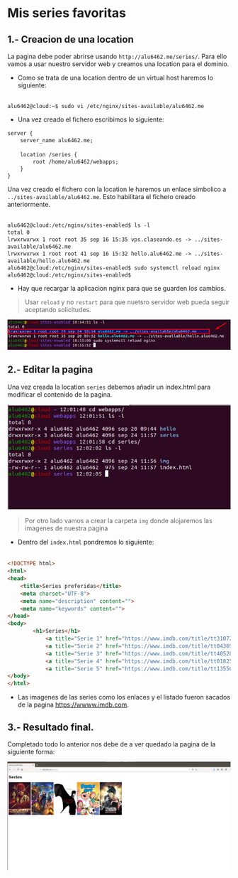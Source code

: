 # Mis series favoritas

## 1.- Creacion de una location

La pagina debe poder abrirse usando `http://alu6462.me/series/`. Para ello vamos a usar nuestro servidor web y creamos una location para el dominio.

* Como se trata de una location dentro de un virtual host haremos lo siguiente:

```console

alu6462@cloud:~$ sudo vi /etc/nginx/sites-available/alu6462.me
```
* Una vez creado el fichero escribimos lo siguiente:

```console
server {
    server_name alu6462.me;

    location /series {
        root /home/alu6462/webapps;
    }
}
```
Una vez creado el fichero con la location le haremos un enlace simbolico a `../sites-available/alu6462.me`. Esto habilitara el fichero creado anteriormente.

```console

alu6462@cloud:/etc/nginx/sites-enabled$ ls -l
total 0
lrwxrwxrwx 1 root root 35 sep 16 15:35 vps.claseando.es -> ../sites-available/alu6462.me
lrwxrwxrwx 1 root root 41 sep 16 15:32 hello.alu6462.me -> ../sites-available/hello.alu6462.me
alu6462@cloud:/etc/nginx/sites-enabled$ sudo systemctl reload nginx
alu6462@cloud:/etc/nginx/sites-enabled$
```
* Hay que recargar la aplicacion nginx para que se guarden los cambios.

>Usar `reload` y no `restart` para que nuetsro servidor web pueda seguir aceptando solicitudes.

![salida de comandos consola](img/1_imw.png)

## 2.- Editar la pagina

Una vez creada la location `series` debemos añadir un index.html para modificar el contenido de la pagina.

![salida de comandos consola](img/3_imw.png)

>Por otro lado vamos a crear la carpeta `img` donde alojaremos las imagenes de nuestra pagina

* Dentro del `index.html` pondremos lo siguiente:

```html

<!DOCTYPE html>
<html>
<head>
    <title>Series preferidas</title>
    <meta charset="UTF-8">
    <meta name="description" content="">
    <meta name="keywords" content="">
</head>
<body>
        <h1>Series</h1>
            <a title="Serie 1" href="https://www.imdb.com/title/tt3107288/?ref_=nv_sr_1?ref_=nv_sr_1"><img src="img/the_flash.jpg" alt="The Flash" /></a>
            <a title="Serie 2" href="https://www.imdb.com/title/tt0436992/?ref_=nv_sr_1?ref_=nv_sr_1"><img src="img/doctor_who.jpg" alt="Doctor Who" /></a>
            <a title="Serie 3" href="https://www.imdb.com/title/tt4052886/?ref_=nv_sr_2?ref_=nv_sr_2"><img src="img/lucyfer.jpg" alt="Lucifer" /></a>
            <a title="Serie 4" href="https://www.imdb.com/title/tt0182576/?ref_=nv_sr_1?ref_=nv_sr_1"><img src="img/family_guy.jpg" alt="Family Guy" /></a>
            <a title="Serie 5" href="https://www.imdb.com/title/tt1355642/?ref_=nv_sr_1?ref_=nv_sr_1"><img src="img/metal.jpg" alt="Fullmetal Alchemist: Brotherhood" /></a>
</body>
</html>
```
* Las imagenes de las series como los enlaces y el listado fueron sacados de la pagina https://wwww.imdb.com.

## 3.- Resultado final.

Completado todo lo anterior nos debe de a ver quedado la pagina de la siguiente forma:

![Resultado final](img/5_imw.png)
